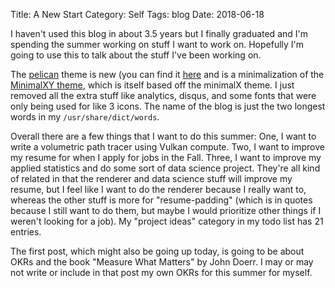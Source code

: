 Title: A New Start
Category: Self
Tags: blog
Date: 2018-06-18

I haven't used this blog in about 3.5 years but I finally graduated and I'm spending the summer working on stuff I want to work on. Hopefully I'm going to use this to talk about the stuff I've been working on.

The [pelican](https://getpelican.com/) theme is new (you can find it [here](https://github.com/boustrophedon/boustrophedon.github.io/blob/master/pelican/minimalXY0) and is a minimalization of the [MinimalXY theme](https://github.com/petrnohejl/MinimalXY), which is itself based off the minimalX theme. I just removed all the extra stuff like analytics, disqus, and some fonts that were only being used for like 3 icons. The name of the blog is just the two longest words in my `/usr/share/dict/words`.

Overall there are a few things that I want to do this summer: One, I want to write a volumetric path tracer using Vulkan compute. Two, I want to improve my resume for when I apply for jobs in the Fall. Three, I want to improve my applied statistics and do some sort of data science project. They're all kind of related in that the renderer and data science stuff will improve my resume, but I feel like I want to do the renderer because I really want to, whereas the other stuff is more for "resume-padding" (which is in quotes because I still want to do them, but maybe I would prioritize other things if I weren't looking for a job). My "project ideas" category in my todo list has 21 entries.

The first post, which might also be going up today, is going to be about OKRs and the book "Measure What Matters" by John Doerr. I may or may not write or include in that post my own OKRs for this summer for myself.
